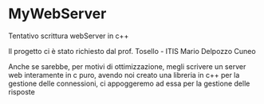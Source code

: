 # MyWebServer
Tentativo scrittura webServer in c++

Il progetto ci è stato richiesto dal prof. Tosello - ITIS Mario Delpozzo Cuneo

Anche se sarebbe, per motivi di ottimizzazione, megli scrivere un server web interamente in c puro, avendo noi creato una libreria
in c++ per la gestione delle connessioni, ci appoggeremo ad essa per la gestione delle risposte

